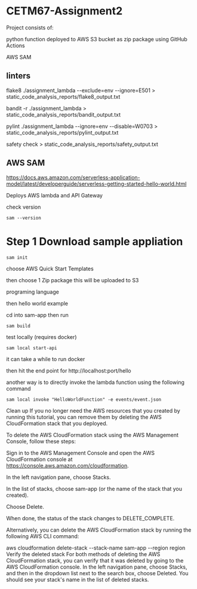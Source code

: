 # CETM67-Assignment2

Project consists of:

python function deployed to AWS S3 bucket as zip package using GitHub Actions

AWS SAM 



## linters

flake8 ./assignment_lambda --exclude=env --ignore=E501 > static_code_analysis_reports/flake8_output.txt

bandit -r ./assignment_lambda > static_code_analysis_reports/bandit_output.txt

pylint ./assignment_lambda --ignore=env --disable=W0703 > static_code_analysis_reports/pylint_output.txt

safety check > static_code_analysis_reports/safety_output.txt

## AWS SAM

https://docs.aws.amazon.com/serverless-application-model/latest/developerguide/serverless-getting-started-hello-world.html

Deploys AWS lambda and API Gateway

check version 

```sam --version```

# Step 1 Download sample appliation

```sam init```

choose AWS Quick Start Templates

then choose 1 Zip package this will be uploaded to S3

programing language

then hello world example


cd into sam-app then run 

```sam build```

test locally (requires docker)

```sam local start-api```

it can take a while to run docker 

then hit the end point for http://localhost:port/hello

another way is to directly invoke the lambda function using the following command

```sam local invoke "HelloWorldFunction" -e events/event.json```

Clean up
If you no longer need the AWS resources that you created by running this tutorial, you can remove them by deleting the AWS CloudFormation stack that you deployed.

To delete the AWS CloudFormation stack using the AWS Management Console, follow these steps:

Sign in to the AWS Management Console and open the AWS CloudFormation console at https://console.aws.amazon.com/cloudformation.

In the left navigation pane, choose Stacks.

In the list of stacks, choose sam-app (or the name of the stack that you created).

Choose Delete.

When done, the status of the stack changes to DELETE_COMPLETE.

Alternatively, you can delete the AWS CloudFormation stack by running the following AWS CLI command:

aws cloudformation delete-stack --stack-name sam-app --region region
Verify the deleted stack
For both methods of deleting the AWS CloudFormation stack, you can verify that it was deleted by going to the AWS CloudFormation console. In the left navigation pane, choose Stacks, and then in the dropdown list next to the search box, choose Deleted. You should see your stack's name in the list of deleted stacks.